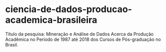 # ciencia-de-dados-producao-academica-brasileira
Título da pesquisa: Mineração e Análise de Dados Acerca da Produção Acadêmica no Período de 1987 até 2018 dos Cursos de Pós-graduação no Brasil.
